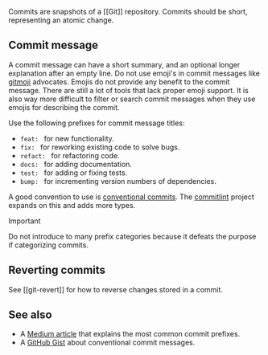 Commits are snapshots of a [[Git]] repository.
Commits should be short, representing an atomic change.

## Commit message
A commit message can have a short summary, and an optional longer explanation after an empty line.
Do not use emoji's in commit messages like [gitmoji](https://gitmoji.dev/) advocates. 
Emojis do not provide any benefit to the commit message.
There are still a lot of tools that lack proper emoji support.
It is also way more difficult to filter or search commit messages when they use emojis for describing the commit.

Use the following prefixes for commit message titles:
* `feat: ` for new functionality.
* `fix: ` for reworking existing code to solve bugs.
* `refact: ` for refactoring code.
* `docs: ` for adding documentation.
* `test: ` for adding or fixing tests.
* `bump: ` for incrementing version numbers of dependencies.

A good convention to use is [conventional commits](https://www.conventionalcommits.org).
The [commitlint](https://github.com/conventional-changelog/commitlint) project expands on this and adds more types.

> [!IMPORTANT]
> Do not introduce to many prefix categories because it defeats the purpose if categorizing commits.

## Reverting commits
See [[git-revert]] for how to reverse changes stored in a commit.

## See also
* A [Medium article](https://medium.com/neudesic-innovation/conventional-commits-a-better-way-78d6785c2e08) that explains the most common commit prefixes.
* A [GitHub Gist](https://gist.github.com/qoomon/5dfcdf8eec66a051ecd85625518cfd13) about conventional commit messages.

